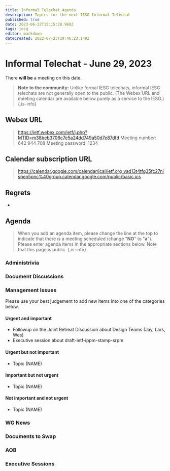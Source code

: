 ```yaml
---
title: Informal Telechat Agenda
description: Topics for the next IESG Informal Telechat
published: true
date: 2023-06-22T15:15:28.960Z
tags: iesg
editor: markdown
dateCreated: 2022-07-23T19:46:23.149Z
---
```


# Informal Telechat - June 29, 2023 

 There **will be** a meeting on this date.

> **Note to the community:** Unlike formal IESG telechats, informal IESG telechats are not generally open to the public. (The Webex URL and meeting calendar are available below purely as a service to the IESG.)
{.is-info}


## Webex URL

> https://ietf.webex.com/ietf/j.php?MTID=m38beb3706c7e5a24dd749a50d7e87dfd
Meeting number: 642 944 708
Meeting password: 1234 

## Calendar subscription URL

> https://calendar.google.com/calendar/ical/ietf.org_vad13t4tfg35fc27nispen5pnc%40group.calendar.google.com/public/basic.ics


## Regrets
* 

## Agenda

> When you add an agenda item, please change the line at the top to indicate that there *is* a meeting scheduled (change "**NO**" to "**a**"). Please enter agenda items in the appropriate sections below.
Note that this page is public.
{.is-info}

### Administrivia

### Document Discussions

### Management Issues

Please use your best judgement to add new items into one of the categories below.

#### Urgent and important

* Followup on the Joint Retreat Discussion about Design Teams (Jay, Lars, Wes)
* Executive session about draft-ietf-ippm-stamp-srpm


#### Urgent but not important

* Topic (NAME)

#### Important but not urgent
* Topic (NAME)

#### Not important and not urgent
* Topic (NAME)


### WG News 

### Documents to Swap 

### AOB

### Executive Sessions

